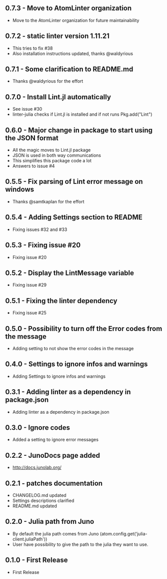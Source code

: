 ## 0.7.3 - Move to AtomLinter organization
* Move to the AtomLinter organization for future maintainability

## 0.7.2 - static linter version 1.11.21
* This tries to fix #38
* Also installation instructions updated, thanks @waldyrious

## 0.7.1 - Some clarification to README.md
* Thanks @waldyrious for the effort

## 0.7.0 - Install Lint.jl automatically
* See issue #30
* linter-julia checks if Lint.jl is installed and if not runs Pkg.add("Lint")

## 0.6.0 - Major change in package to start using the JSON format
* All the magic moves to Lint.jl package
* JSON is used in both way communications
* This simplifies this package code a lot
* Answers to issue #4

## 0.5.5 - Fix parsing of Lint error message on windows
* Thanks @samtkaplan for the effort

## 0.5.4 - Adding Settings section to README
* Fixing issues #32 and #33

## 0.5.3 - Fixing issue #20
* Fixing issue #20

## 0.5.2 - Display the LintMessage variable
* Fixing issue #29

## 0.5.1 - Fixing the linter dependency
* Fixing issue #25

## 0.5.0 - Possibility to turn off the Error codes from the message
* Adding setting to not show the error codes in the message

## 0.4.0 - Settings to ignore infos and warnings
* Adding Settings to ignore infos and warnings

## 0.3.1 - Adding linter as a dependency in package.json
* Adding linter as a dependency in package.json

## 0.3.0 - Ignore codes
* Added a setting to ignore error messages

## 0.2.2 - JunoDocs page added
* http://docs.junolab.org/

## 0.2.1 - patches documentation
* CHANGELOG.md updated
* Settings descriptions clarified
* README.md updated

## 0.2.0 - Julia path from Juno
* By default the julia path comes from Juno (atom.config.get('julia-client.juliaPath'))
* User have possibility to give the path to the julia they want to use.

## 0.1.0 - First Release
* First Release
